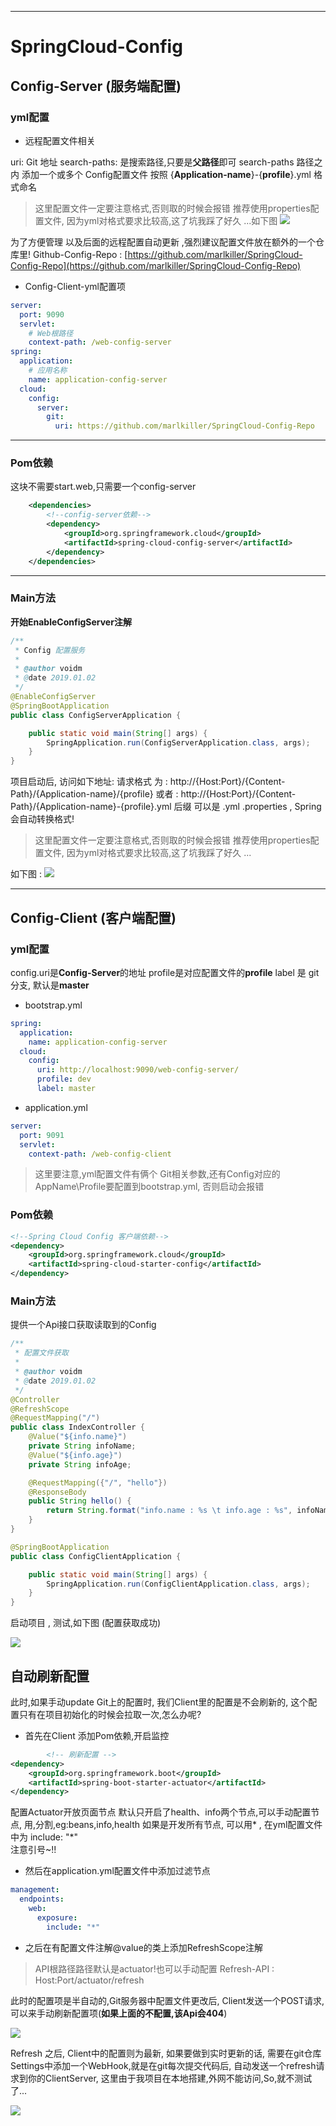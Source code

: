 ------------

# SpringCloud-Config

## Config-Server (服务端配置)
### yml配置

- 远程配置文件相关

uri: Git 地址
search-paths: 是搜索路径,只要是**父路径**即可
search-paths 路径之内 添加一个或多个 Config配置文件 按照 {**Application-name**}-{**profile**}.yml 格式命名

> 这里配置文件一定要注意格式,否则取的时候会报错
> 推荐使用properties配置文件, 因为yml对格式要求比较高,这了坑我踩了好久 ...如下图
[![](http://voidm.com/wp-content/uploads/2019/01/TIM截图20190104140808.png)](http://voidm.com/wp-content/uploads/2019/01/TIM截图20190104140808.png)

为了方便管理 以及后面的远程配置自动更新 ,强烈建议配置文件放在额外的一个仓库里!
Github-Config-Repo : [https://github.com/marlkiller/SpringCloud-Config-Repo](https://github.com/marlkiller/SpringCloud-Config-Repo)

- Config-Client-yml配置项

```yml
server:
  port: 9090
  servlet:
    # Web根路径
    context-path: /web-config-server
spring:
  application:
    # 应用名称
    name: application-config-server
  cloud:
    config:
      server:
        git:
          uri: https://github.com/marlkiller/SpringCloud-Config-Repo
```



------------


### Pom依赖

这块不需要start.web,只需要一个config-server

```xml
    <dependencies>
        <!--config-server依赖-->
        <dependency>
            <groupId>org.springframework.cloud</groupId>
            <artifactId>spring-cloud-config-server</artifactId>
        </dependency>
    </dependencies>
```

------------


### Main方法
**开始EnableConfigServer注解**
```java
/**
 * Config 配置服务
 *
 * @author voidm
 * @date 2019.01.02
 */
@EnableConfigServer
@SpringBootApplication
public class ConfigServerApplication {

    public static void main(String[] args) {
        SpringApplication.run(ConfigServerApplication.class, args);
    }
}

```

项目启动后, 访问如下地址:
请求格式 为 : http://{Host:Port}/{Content-Path}/{Application-name}/{profile}
或者 : http://{Host:Port}/{Content-Path}/{Application-name}-{profile}.yml
后缀 可以是 .yml .properties ,  Spring会自动转换格式!

> 这里配置文件一定要注意格式,否则取的时候会报错
> 推荐使用properties配置文件, 因为yml对格式要求比较高,这了坑我踩了好久 ...

如下图 :
[![](http://voidm.com/wp-content/uploads/2019/01/TIM截图20190104141055.png)](http://voidm.com/wp-content/uploads/2019/01/TIM截图20190104141055.png)


------------


## Config-Client (客户端配置)
### yml配置
config.uri是**Config-Server**的地址
profile是对应配置文件的**profile**
label 是 git分支, 默认是**master**

- bootstrap.yml
```yml
spring:
  application:
    name: application-config-server
  cloud:
    config:
      uri: http://localhost:9090/web-config-server/
      profile: dev
      label: master
```
- application.yml

```yml
server:
  port: 9091
  servlet:
    context-path: /web-config-client
```

> 这里要注意,yml配置文件有俩个
> Git相关参数,还有Config对应的AppName\Profile要配置到bootstrap.yml, 否则启动会报错


### Pom依赖
```xml
<!--Spring Cloud Config 客户端依赖-->
<dependency>
	<groupId>org.springframework.cloud</groupId>
	<artifactId>spring-cloud-starter-config</artifactId>
</dependency>
```


### Main方法

提供一个Api接口获取读取到的Config
```java
/**
 * 配置文件获取
 *
 * @author voidm
 * @date 2019.01.02
 */
@Controller
@RefreshScope
@RequestMapping("/")
public class IndexController {
    @Value("${info.name}")
    private String infoName;
    @Value("${info.age}")
    private String infoAge;

    @RequestMapping({"/", "hello"})
    @ResponseBody
    public String hello() {
        return String.format("info.name : %s \t info.age : %s", infoName, infoAge);
    }
}
```

```java
@SpringBootApplication
public class ConfigClientApplication {

    public static void main(String[] args) {
        SpringApplication.run(ConfigClientApplication.class, args);
    }
}
```

启动项目 , 测试,如下图 (配置获取成功)

[![](http://voidm.com/wp-content/uploads/2019/01/TIM截图20190104141833.png)](http://voidm.com/wp-content/uploads/2019/01/TIM截图20190104141833.png)


## 自动刷新配置
此时,如果手动update Git上的配置时, 我们Client里的配置是不会刷新的,
这个配置只有在项目初始化的时候会拉取一次,怎么办呢?

- 首先在Client 添加Pom依赖,开启监控

```xml
        <!-- 刷新配置 -->
<dependency>
	<groupId>org.springframework.boot</groupId>
	<artifactId>spring-boot-starter-actuator</artifactId>
</dependency>
```

配置Actuator开放页面节点  默认只开启了health、info两个节点,可以手动配置节点,
用,分割,eg:beans,info,health
如果是开发所有节点, 可以用* , 在yml配置文件中为 include: "*"  
注意引号~!!
- 然后在application.yml配置文件中添加过滤节点
```yml
management:
  endpoints:
    web:
      exposure:
        include: "*"
```
- 之后在有配置文件注解@value的类上添加RefreshScope注解

> API根路径路径默认是actuator!也可以手动配置
> Refresh-API : Host:Port/actuator/refresh

此时的配置项是半自动的,Git服务器中配置文件更改后,
Client发送一个POST请求,可以来手动刷新配置项(**如果上面的不配置,该Api会404**)

[![](http://voidm.com/wp-content/uploads/2019/01/TIM截图20190104161514.png)](http://voidm.com/wp-content/uploads/2019/01/TIM截图20190104161514.png)

Refresh 之后, Client中的配置则为最新, 如果要做到实时更新的话,
需要在git仓库Settings中添加一个WebHook,就是在git每次提交代码后,
自动发送一个refresh请求到你的ClientServer,
这里由于我项目在本地搭建,外网不能访问,So,就不测试了...

[![](http://voidm.com/wp-content/uploads/2019/01/TIM截图20190104162531-1024x466.png)](http://voidm.com/wp-content/uploads/2019/01/TIM截图20190104162531.png)

